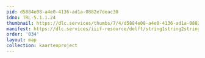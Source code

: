```yaml
---
pid: d5884e08-a4e0-4136-ad1a-0882e7deac30
idno: TRL-5.1.1.24
thumbnail: https://dlc.services/thumbs/7/4/d5884e08-a4e0-4136-ad1a-0882e7deac30/full/400,339/0/default.jpg
manifest: https://dlc.services/iiif-resource/delft/string1string2string3/kaartenproject-2007/TRL-5.1.1.24
order: '034'
layout: map
collection: kaartenproject
---
```

